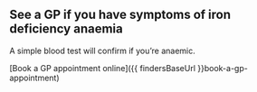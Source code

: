 ## See a GP if you have symptoms of iron deficiency anaemia

A simple blood test will confirm if you’re anaemic.

[Book a GP appointment online]({{ findersBaseUrl }}book-a-gp-appointment)